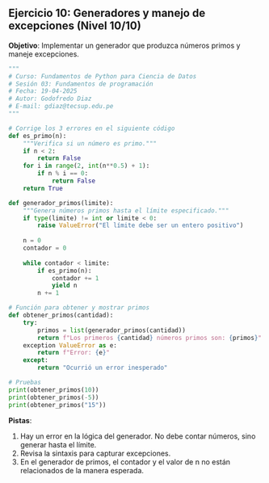 ## Ejercicio 10: Generadores y manejo de excepciones (Nivel 10/10)

**Objetivo**: Implementar un generador que produzca números primos y maneje excepciones.

```python
"""
# Curso: Fundamentos de Python para Ciencia de Datos
# Sesión 03: Fundamentos de programación
# Fecha: 19-04-2025
# Autor: Godofredo Diaz
# E-mail: gdiaz@tecsup.edu.pe
"""

# Corrige los 3 errores en el siguiente código
def es_primo(n):
    """Verifica si un número es primo."""
    if n < 2:
        return False
    for i in range(2, int(n**0.5) + 1):
        if n % i == 0:
            return False
    return True

def generador_primos(limite):
    """Genera números primos hasta el límite especificado."""
    if type(limite) != int or limite < 0:
        raise ValueError("El límite debe ser un entero positivo")
    
    n = 0
    contador = 0
    
    while contador < limite:
        if es_primo(n):
            contador += 1
            yield n
        n += 1

# Función para obtener y mostrar primos
def obtener_primos(cantidad):
    try:
        primos = list(generador_primos(cantidad))
        return f"Los primeros {cantidad} números primos son: {primos}"
    exception ValueError as e:
        return f"Error: {e}"
    except:
        return "Ocurrió un error inesperado"

# Pruebas
print(obtener_primos(10))
print(obtener_primos(-5))
print(obtener_primos("15"))
```

**Pistas**:
1. Hay un error en la lógica del generador. No debe contar números, sino generar hasta el límite.
2. Revisa la sintaxis para capturar excepciones.
3. En el generador de primos, el contador y el valor de n no están relacionados de la manera esperada.
